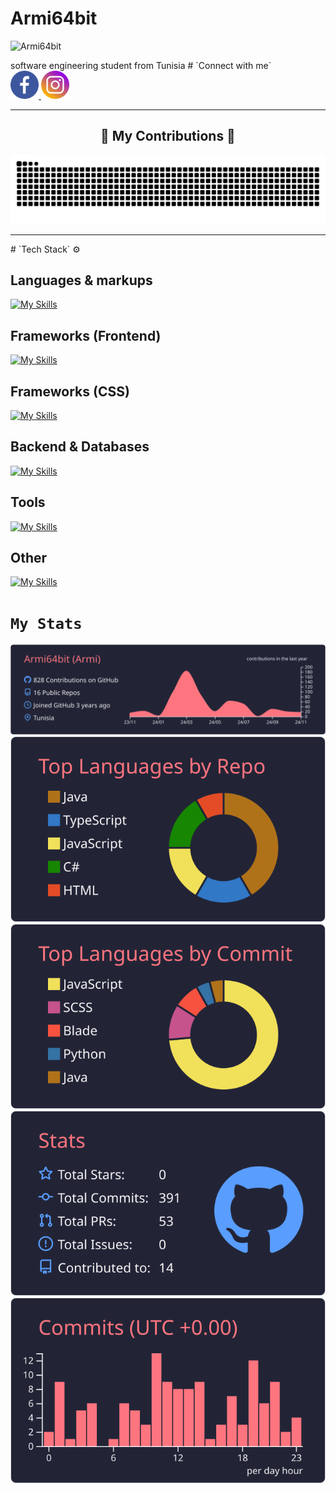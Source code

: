 # Armi64bit
<p align="left"> <img src="https://komarev.com/ghpvc/?username=Armi64bit&label=Profile%20views&color=0e75b6&style=flat" alt="Armi64bit" /> </p>
software engineering student from Tunisia
# `Connect with me` 

<div id="badges">
 
  <a href="https://www.facebook.com/bahaaeddine.bouzid">
    <img width="45" height="45" src="https://raw.githubusercontent.com/shahbajjamil/Social-Meadia-Icons/master/Icons-logos/facebook-circle.png" alt="LinkedIn Badge"/>
  </a>
  <a href="https://www.instagram.com/armiisnotred/">
    <img width="45" height="45" src="https://raw.githubusercontent.com/shahbajjamil/Social-Meadia-Icons/master/Icons-logos/instagram-circle.png" alt="Instagram Badge"/>
  </a>
</div>

 <hr/>

<div align="center">
  <h2>🐍 My Contributions 🐍</h2>
  <img src="https://github.com/hamhoum10/hamhoum10/blob/output/github-snake-dark.svg" alt="snake gif" />
</div>

<hr/>
# `Tech Stack` ⚙

## Languages & markups

[![My Skills](https://skillicons.dev/icons?i=kotlin,java,js,typescript,html,css)](https://skillicons.dev)

## Frameworks (Frontend)

[![My Skills](https://skillicons.dev/icons?i=react,angular,flutter)](https://skillicons.dev)

## Frameworks (CSS)

[![My Skills](https://skillicons.dev/icons?i=tailwind,bootstrap,sass,styledcomponents,materialui)](https://skillicons.dev)

## Backend & Databases

[![My Skills](https://skillicons.dev/icons?i=nodejs,express,mongo,sql)](https://skillicons.dev)

## Tools

[![My Skills](https://skillicons.dev/icons?i=figma,xd,vscode,ps,idea)](https://skillicons.dev)

## Other 

[![My Skills](https://skillicons.dev/icons?i=firebase,git,github,vite,vercel,redux)](https://skillicons.dev)

# `My Stats`



[![](https://raw.githubusercontent.com/Armi64bit/armi64bit/master/profile-summary-card-output/moonlight/0-profile-details.svg)](https://github.com/vn7n24fzkq/github-profile-summary-cards)
[![](https://raw.githubusercontent.com/Armi64bit/armi64bit/master/profile-summary-card-output/moonlight/1-repos-per-language.svg)](https://github.com/vn7n24fzkq/github-profile-summary-cards) [![](https://raw.githubusercontent.com/Armi64bit/armi64bit/master/profile-summary-card-output/moonlight/2-most-commit-language.svg)](https://github.com/vn7n24fzkq/github-profile-summary-cards)
[![](https://raw.githubusercontent.com/Armi64bit/armi64bit/master/profile-summary-card-output/moonlight/3-stats.svg)](https://github.com/vn7n24fzkq/github-profile-summary-cards) [![](https://raw.githubusercontent.com/Armi64bit/armi64bit/master/profile-summary-card-output/moonlight/4-productive-time.svg)](https://github.com/vn7n24fzkq/github-profile-summary-cards)

